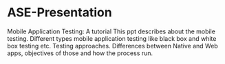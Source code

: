 # ASE-Presentation
Mobile Application Testing: A tutorial
	This ppt describes about the mobile testing. Different types mobile application testing like black box and white box testing etc. 
	Testing approaches. Differences between Native and Web apps, objectives of those and how the process run.  